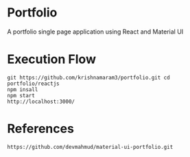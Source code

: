 # Portfolio

A portfolio single page application using React and Material UI

# Execution Flow
```
git https://github.com/krishnamaram3/portfolio.git cd portfolio/reactjs
npm insall
npm start
http://localhost:3000/
```
# References
```
https://github.com/devmahmud/material-ui-portfolio.git
```
